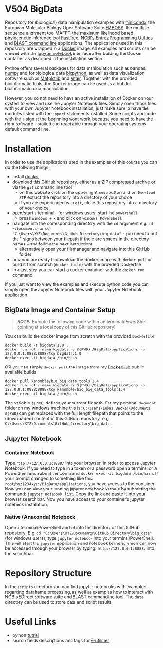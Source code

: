 # V504 BigData 
Repository for (biological) data manipulation examples with [miniconda](https://docs.conda.io/en/latest/miniconda.html), the European Molecular Biology Open Software Suite [EMBOSS](http://emboss.open-bio.org/), the multiple sequence alignment tool [MAFFT](https://mafft.cbrc.jp/alignment/server/), the maximum likelihood based phylogenetic inference tool [FastTree](http://www.microbesonline.org/fasttree/), [NCBI's Entrez Programming Utilities](https://www.ncbi.nlm.nih.gov/books/NBK25501/?utm_source=blog&utm_medium=referral&utm_campaign=RefSeq-209&utm_term=EUtilities+&utm_content=20211112link2) and [BLAST command line](https://www.ncbi.nlm.nih.gov/books/NBK279690/) applications. The applications used in this repository are wrapped in a [Docker](https://www.docker.com/get-started) image. All examples and scripts can be viewed with the [jupyter notebook](https://jupyter.org/) interface after building the Docker container as described in the installation section. 

Python offers several packages for data manipulation such as [pandas](https://pandas.pydata.org/), [numpy](https://numpy.org/) and for biological data [biopython](https://biopython.org/), as well as data visualization software such as [Matplotlib](https://matplotlib.org/) and [Altair](https://altair-viz.github.io/). Together with the provided bioinformatic tools, the Docker image can be used as a hub for bioinformatic data manipulation.

However, you do not need to have an active installation of Docker on your system to view and use the Jupyter Notebook files. Simply open those files with your own Jupyter Notebook installation, just make sure to have the modules listed with the `import` statements installed. Some scripts and code with the `!` sign at the beginning wont work, because you need to have the right software installed and reachable through your operating systems default command line.
# Installation
In order to use the applications used in the examples of this course you can do the follwing things.
 - install [docker](https://www.docker.com/get-started)
 - download this GitHub repository, either as a ZIP compressed archive or via the `git` command line tool
   -  on this website click on the upper right `code` button and on `Download ZIP` extract the repository into a directory of your choice
   -  if you are experienced with `git`, clone this repository into a directory of your choice
 - open/start a terminal - for windows users: start the `powershell`
   - press `windows + x` and click on `windows PowerShell`
 - navigate into the corresponding directory with the `cd` argument e.g. `cd ~/Documents/` or `cd "C:\Users\XYZ\Documents\GitHub_Directory\big_data"` - you need to put the " signs between your filepath if there are spaces in the directory names - and follow the next instructions
   - alternatively open your filemanager and navigate into this GitHub folder
 - now you are ready to download the docker image with `docker pull` or build it from scratch (`docker build`) with the provided Dockerfile
 - in a last step you can start a docker container with the `docker run` command

If you just want to view the examples and execute python code you can simply open the Jupyter Notebook files with your Jupyter Notebook application.
## BigData Image and Container Setup
> **_NOTE:_** Execute the following code within an terminal/PowerShell pointing at a local copy of this GitHub repository!

You can build the docker image from scratch with the provided `Dockerfile`:
```terminal
docker build -t bigdata:1.0 .
docker run -dt --name bigdata -v ${PWD}:/BigData/applications -p 127.0.0.1:8888:8888/tcp bigdata:1.0 
docker exec -it bigdata /bin/bash
```
OR you can simply `docker pull` the image from my [DockerHub](https://hub.docker.com/r/kanomble/bio_big_data_tools) public available builds 
```console
docker pull kanomble/bio_big_data_tools:1.4
docker run -dt --name bigdata -v ${PWD}:/BigData/applications -p 127.0.0.1:8888:8888/tcp kanomble/bio_big_data_tools:1.4
docker exec -it bigdata /bin/bash
```
The variable `${PWD}` defines your current filepath. For my personal `document` folder on my windows machine this is: `C:\Users\Lukas Becker\Documents`. `${PWD}` can get replaced with the full length filepath that points to the (downloaded) content of this GitHub repository, e.g. `C:\Users\XYZ\Documents\GitHub_Directory\big_data`.

## Jupyter Notebook

### Container Notebook
Type `http://127.0.0.1:8888/` into your browser, in order to access Jupyter Notebook. If you need to type in a token or a password open a terminal or a PowerShell and submit the command `docker exec -it bigdata /bin/bash`. If your prompt changed to something like this: `root@xyz1234xyz:/BigData/applications`, you have access to the container. Now you can view your running jupyter notebook kernels by submitting the command: `jupyter notebook list`. Copy the link and paste it into your browser search bar. Now you have access to your container's jupyter notebook installation.

### Native (Anaconda) Notebook
Open a terminal/PowerShell and `cd` into the directory of this GitHub repository. E.g. `cd "C:\Users\XYZ\Documents\GitHub_Directory\big_data"` (for windows users), type `jupyter notebook` into your terminal/PowerShell. This will start the `jupyter` application and notebook kernels, which can now be accessed through your browser by typing: `http://127.0.0.1:8888/` into the searchbar.

# Repository Structure
In the `scripts` directory you can find jupyter notebooks with examples regarding dataframe processing, as well as examples how to interact with NCBIs EDirect software suite and BLAST commandline tool. The `data` directory can be used to store data and script results.

# Useful Links
- python [tutrial](https://www.w3schools.com/python/default.asp)
- search fields descriptions and tags for [E-utilities](https://pubmed.ncbi.nlm.nih.gov/help/#search-tags)
